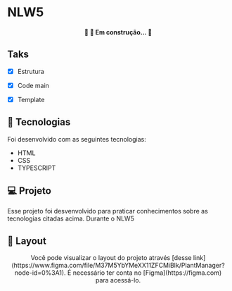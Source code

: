 # NLW5

<h4 align="center"> 
	🚧 🚀 Em construção...  🚧
</h4>



## Taks
- [x] Estrutura
- [x] Code main
- [x] Template


## 🚀 Tecnologias

Foi desenvolvido com as seguintes tecnologias:

- HTML
- CSS
- TYPESCRIPT

## 💻 Projeto
 Esse projeto foi desvenvolvido para praticar conhecimentos sobre as tecnologias citadas acima. Durante o NLW5

## 🔖 Layout
<p align="center">
Você pode visualizar o layout do projeto através [desse link](https://www.figma.com/file/M37M5YbYMeXX11ZFCMiBlk/PlantManager?node-id=0%3A1). É necessário ter conta no [Figma](https://figma.com) para acessá-lo.
</p>


